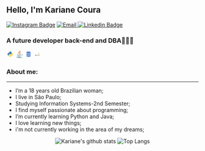  ## Hello, I'm Kariane Coura
 
 [![Instagram Badge](https://img.shields.io/badge/-Instagram-44475a?style=flat&labelColor=44475a&logo=instagram&logoColor=white&link=https://www.instagram.com/kccunh4/)](https://www.instagram.com/kccunh4/)
 <a href="mailto:karianecoura@outlook.com" target="_blank"> <img src="https://img.shields.io/badge/-Email-44475a?style=flat&labelColor=44475a&logo=email&logoColor=white&link=" alt="Email" /> </a>
[![Linkedin Badge](https://img.shields.io/badge/-Linkedin-44475a?style=flat&labelColor=44475a&logo=linkedin&logoColor=white&link=https://www.linkedin.com/in/karicoura/)](https://www.linkedin.com/in/karicoura/)

### A future developer back-end and DBA👩🏻‍💻

 <code><img height="20" src="https://raw.githubusercontent.com/github/explore/80688e429a7d4ef2fca1e82350fe8e3517d3494d/topics/python/python.png"></code>
<code><img height="20" src="https://raw.githubusercontent.com/github/explore/80688e429a7d4ef2fca1e82350fe8e3517d3494d/topics/java/java.png"></code>
<code><img height="20" src="https://raw.githubusercontent.com/github/explore/80688e429a7d4ef2fca1e82350fe8e3517d3494d/topics/sql/sql.png"></code>
<code><img height="20" src="https://raw.githubusercontent.com/github/explore/5c058a388828bb5fde0bcafd4bc867b5bb3f26f3/topics/mysql/mysql.png"></code>
 ### About me:
 ---


 -  I’m a 18 years old Brazilian woman;
 - I live in São Paulo;
 - Studying Information Systems-2nd Semester;
 - I find myself passionate about programming;
 - I’m currently learning Python and Java;
 - I love learning new things;
 - i'm not currently working in the area of my dreams;
 
<p align="center">
<img width="400" alt="Kariane's github stats" src="https://github-readme-stats.vercel.app/api?username=kariane&count_private=true&theme=midnight-purple&show_icons=true" />
<img width="290" alt="Top Langs" src="https://github-readme-stats.vercel.app/api/top-langs/?username=kariane&layout=compact&langs_count=8&theme=midnight-purple&show_icons=true" />
</p>

